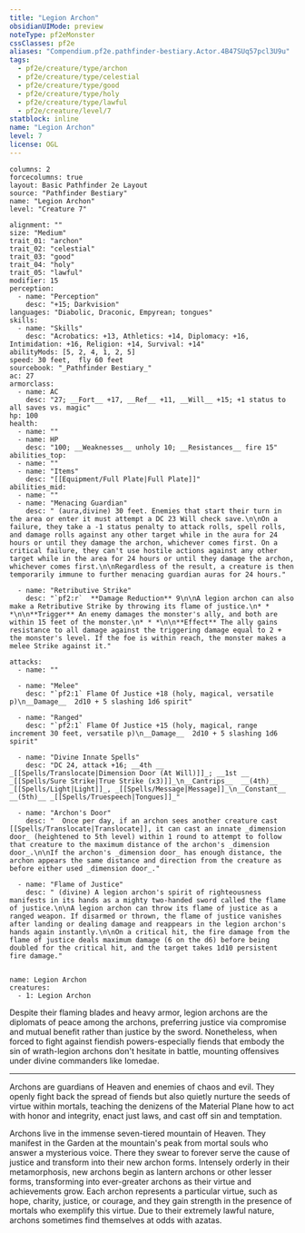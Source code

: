 ```yaml
---
title: "Legion Archon"
obsidianUIMode: preview
noteType: pf2eMonster
cssClasses: pf2e
aliases: "Compendium.pf2e.pathfinder-bestiary.Actor.4B47SUq57pcl3U9u" 
tags:
  - pf2e/creature/type/archon
  - pf2e/creature/type/celestial
  - pf2e/creature/type/good
  - pf2e/creature/type/holy
  - pf2e/creature/type/lawful
  - pf2e/creature/level/7
statblock: inline
name: "Legion Archon"
level: 7
license: OGL
---
```


```statblock
columns: 2
forcecolumns: true
layout: Basic Pathfinder 2e Layout
source: "Pathfinder Bestiary"
name: "Legion Archon"
level: "Creature 7"

alignment: ""
size: "Medium"
trait_01: "archon"
trait_02: "celestial"
trait_03: "good"
trait_04: "holy"
trait_05: "lawful"
modifier: 15
perception:
  - name: "Perception"
    desc: "+15; Darkvision"
languages: "Diabolic, Draconic, Empyrean; tongues"
skills:
  - name: "Skills"
    desc: "Acrobatics: +13, Athletics: +14, Diplomacy: +16, Intimidation: +16, Religion: +14, Survival: +14"
abilityMods: [5, 2, 4, 1, 2, 5]
speed: 30 feet,  fly 60 feet
sourcebook: "_Pathfinder Bestiary_"
ac: 27
armorclass:
  - name: AC
    desc: "27; __Fort__ +17, __Ref__ +11, __Will__ +15; +1 status to all saves vs. magic"
hp: 100
health:
  - name: ""
  - name: HP
    desc: "100; __Weaknesses__ unholy 10; __Resistances__ fire 15"
abilities_top:
  - name: ""
  - name: "Items"
    desc: "[[Equipment/Full Plate|Full Plate]]"
abilities_mid:
  - name: ""
  - name: "Menacing Guardian"
    desc: " (aura,divine) 30 feet. Enemies that start their turn in the area or enter it must attempt a DC 23 Will check save.\n\nOn a failure, they take a -1 status penalty to attack rolls, spell rolls, and damage rolls against any other target while in the aura for 24 hours or until they damage the archon, whichever comes first. On a critical failure, they can't use hostile actions against any other target while in the area for 24 hours or until they damage the archon, whichever comes first.\n\nRegardless of the result, a creature is then temporarily immune to further menacing guardian auras for 24 hours."

  - name: "Retributive Strike"
    desc: "`pf2:r`  **Damage Reduction** 9\n\nA legion archon can also make a Retributive Strike by throwing its flame of justice.\n* * *\n\n**Trigger** An enemy damages the monster's ally, and both are within 15 feet of the monster.\n* * *\n\n**Effect** The ally gains resistance to all damage against the triggering damage equal to 2 + the monster's level. If the foe is within reach, the monster makes a melee Strike against it."

attacks:
  - name: ""

  - name: "Melee"
    desc: "`pf2:1` Flame Of Justice +18 (holy, magical, versatile p)\n__Damage__  2d10 + 5 slashing 1d6 spirit"

  - name: "Ranged"
    desc: "`pf2:1` Flame Of Justice +15 (holy, magical, range increment 30 feet, versatile p)\n__Damage__  2d10 + 5 slashing 1d6 spirit"

  - name: "Divine Innate Spells"
    desc: "DC 24, attack +16; __4th __  _[[Spells/Translocate|Dimension Door (At Will)]]_; __1st __  _[[Spells/Sure Strike|True Strike (x3)]]_\n__Cantrips__  __(4th)__ _[[Spells/Light|Light]]_, _[[Spells/Message|Message]]_\n__Constant__  __(5th)__ _[[Spells/Truespeech|Tongues]]_"

  - name: "Archon's Door"
    desc: "  Once per day, if an archon sees another creature cast [[Spells/Translocate|Translocate]], it can cast an innate _dimension door_ (heightened to 5th level) within 1 round to attempt to follow that creature to the maximum distance of the archon's _dimension door_.\n\nIf the archon's _dimension door_ has enough distance, the archon appears the same distance and direction from the creature as before either used _dimension door_."

  - name: "Flame of Justice"
    desc: " (divine) A legion archon's spirit of righteousness manifests in its hands as a mighty two-handed sword called the flame of justice.\n\nA legion archon can throw its flame of justice as a ranged weapon. If disarmed or thrown, the flame of justice vanishes after landing or dealing damage and reappears in the legion archon's hands again instantly.\n\nOn a critical hit, the fire damage from the flame of justice deals maximum damage (6 on the d6) before being doubled for the critical hit, and the target takes 1d10 persistent fire damage."
 
```

```encounter-table
name: Legion Archon
creatures:
  - 1: Legion Archon
```



Despite their flaming blades and heavy armor, legion archons are the diplomats of peace among the archons, preferring justice via compromise and mutual benefit rather than justice by the sword. Nonetheless, when forced to fight against fiendish powers-especially fiends that embody the sin of wrath-legion archons don't hesitate in battle, mounting offensives under divine commanders like Iomedae.

* * *

Archons are guardians of Heaven and enemies of chaos and evil. They openly fight back the spread of fiends but also quietly nurture the seeds of virtue within mortals, teaching the denizens of the Material Plane how to act with honor and integrity, enact just laws, and cast off sin and temptation.

Archons live in the immense seven-tiered mountain of Heaven. They manifest in the Garden at the mountain's peak from mortal souls who answer a mysterious voice. There they swear to forever serve the cause of justice and transform into their new archon forms. Intensely orderly in their metamorphosis, new archons begin as lantern archons or other lesser forms, transforming into ever-greater archons as their virtue and achievements grow. Each archon represents a particular virtue, such as hope, charity, justice, or courage, and they gain strength in the presence of mortals who exemplify this virtue. Due to their extremely lawful nature, archons sometimes find themselves at odds with azatas.
